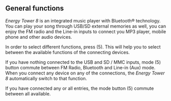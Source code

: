 ## General functions

*Energy Tower 8* is an integrated music player with Bluetooth® technology. You can play your song through USB/SD external memories as well, you can enjoy the FM radio and the Line-in inputs to connect you MP3 player, mobile phone and other audio devices.

In order to select different functions, press (5). This will help you to select between the available functions of the connecting devices.

If you have nothing connected to the USB and SD / MMC inputs, mode (5) button commute between FM Radio, Bluetooth and Line-in (Aux) mode. When you connect any device on any of the connections, the *Energy Tower 8* automatically switch to that function.

If you have connected any or all entries, the mode button (5) commute between all available.


